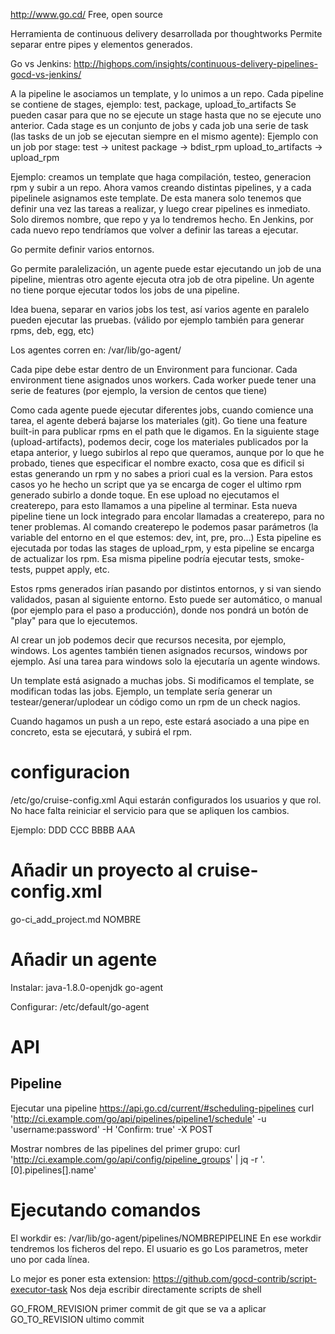 http://www.go.cd/
Free, open source

Herramienta de continuous delivery desarrollada por thoughtworks
Permite separar entre pipes y elementos generados.

Go vs Jenkins:
http://highops.com/insights/continuous-delivery-pipelines-gocd-vs-jenkins/


A la pipeline le asociamos un template, y lo unimos a un repo.
Cada pipeline se contiene de stages, ejemplo: test, package, upload_ẗo_artifacts
  Se pueden casar para que no se ejecute un stage hasta que no se ejecute uno anterior.
Cada stage es un conjunto de jobs y cada job una serie de task (las tasks de un job se ejecutan siempre en el mismo agente):
Ejemplo con un job por stage:
  test -> unitest
  package -> bdist_rpm
  upload_to_artifacts -> upload_rpm

Ejemplo: creamos un template que haga compilación, testeo, generacion rpm y subir a un repo.
Ahora vamos creando distintas pipelines, y a cada pipelinele asignamos este template.
De esta manera solo tenemos que definir una vez las tareas a realizar, y luego crear pipelines es inmediato. Solo diremos nombre, que repo y ya lo tendremos hecho.
En Jenkins, por cada nuevo repo tendríamos que volver a definir las tareas a ejecutar.

Go permite definir varios entornos.


Go permite paralelización, un agente puede estar ejecutando un job de una pipeline, mientras otro agente ejecuta otra job de otra pipeline.
Un agente no tiene porque ejecutar todos los jobs de una pipeline.

Idea buena, separar en varios jobs los test, así varios agente en paralelo pueden ejecutar las pruebas. (válido por ejemplo también para generar rpms, deb, egg, etc)

Los agentes corren en:
/var/lib/go-agent/


Cada pipe debe estar dentro de un Environment para funcionar.
Cada environment tiene asignados unos workers.
Cada worker puede tener una serie de features (por ejemplo, la version de
centos que tiene)


Como cada agente puede ejecutar diferentes jobs, cuando comience una tarea, el agente deberá bajarse los materiales (git).
Go tiene una feature built-in para publicar rpms en el path que le digamos.
En la siguiente stage (upload-artifacts), podemos decir, coge los materiales publicados por la etapa anterior, y luego subirlos al repo que queramos, aunque por lo que he probado, tienes que especificar el nombre exacto, cosa que es dificil si estas generando un rpm y no sabes a priori cual es la version.
Para estos casos yo he hecho un script que ya se encarga de coger el ultimo rpm generado subirlo a donde toque.
En ese upload no ejecutamos el createrepo, para esto llamamos a una pipeline al terminar.
Esta nueva pipeline tiene un lock integrado para encolar llamadas a createrepo, para no tener problemas.
Al comando createrepo le podemos pasar parámetros (la variable del entorno en el que estemos: dev, int, pre, pro...)
Esta pipeline es ejecutada por todas las stages de upload_rpm, y esta pipeline se encarga de actualizar los rpm.
Esa misma pipeline podría ejecutar tests, smoke-tests, puppet apply, etc.

Estos rpms generados irían pasando por distintos entornos, y si van siendo validados, pasan al siguiente entorno.
Esto puede ser automático, o manual (por ejemplo para el paso a producción), donde nos pondrá un botón de "play" para que lo ejecutemos.



Al crear un job podemos decir que recursos necesita, por ejemplo, windows.
Los agentes también tienen asignados recursos, windows por ejemplo. Así una tarea para windows solo la ejecutaría un agente windows.



Un template está asignado a muchas jobs. Si modificamos el template, se modifican todas las jobs.
Ejemplo, un template sería generar un testear/generar/uplodear un código como un rpm de un check nagios.


Cuando hagamos un push a un repo, este estará asociado a una pipe en concreto, esta se ejecutará, y subirá el rpm.



# configuracion
/etc/go/cruise-config.xml
Aqui estarán configurados los usuarios y que rol.
No hace falta reiniciar el servicio para que se apliquen los cambios.

Ejemplo:
  <server artifactsdir="artifacts" purgeStart="1.0" purgeUpto="3.0" commandRepositoryLocation="default" serverId="xxxxxxxxxxxx">
    <security>
      <ldap uri=" ldap://server.ldap" searchFilter="(uid={0})">
        <bases>
          <base value="o=NOMBRE" />
        </bases>
      </ldap>
      <roles>
        <role name="user" />
        <role name="dev">
          <users>
            <user>DDD</user>
          </users>
        </role>
        <role name="guest">
          <users>
            <user>CCC</user>
        </role>
        <role name="admin">
          <users>
            <user>BBBB</user>
          </users>
        </role>
      </roles>
      <admins>
        <user>AAA</user>
      </admins>
    </security>
    <mailhost hostname="servidor.de.mail.com" port="25" tls="false" from="go@ci-server.com" admin="admin@admin.es" />
  </server>


# Añadir un proyecto al cruise-config.xml
go-ci_add_project.md NOMBRE


# Añadir un agente
Instalar:
java-1.8.0-openjdk
go-agent

Configurar:
/etc/default/go-agent



# API

## Pipeline
Ejecutar una pipeline
https://api.go.cd/current/#scheduling-pipelines
curl 'http://ci.example.com/go/api/pipelines/pipeline1/schedule' -u 'username:password' -H 'Confirm: true' -X POST

Mostrar nombres de las pipelines del primer grupo:
curl 'http://ci.example.com/go/api/config/pipeline_groups' | jq -r '.[0].pipelines[].name'



# Ejecutando comandos
El workdir es: /var/lib/go-agent/pipelines/NOMBREPIPELINE
En ese workdir tendremos los ficheros del repo.
El usuario es go
Los parametros, meter uno por cada línea.

Lo mejor es poner esta extension: https://github.com/gocd-contrib/script-executor-task
Nos deja escribir directamente scripts de shell


GO_FROM_REVISION primer commit de git que se va a aplicar
GO_TO_REVISION ultimo commit
